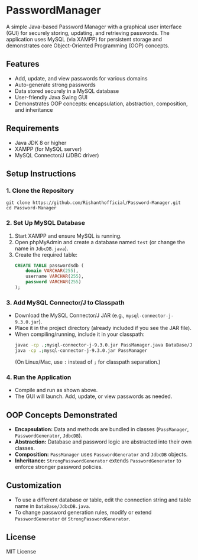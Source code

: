 # PasswordManager

A simple Java-based Password Manager with a graphical user interface (GUI) for securely storing, updating, and retrieving passwords. The application uses MySQL (via XAMPP) for persistent storage and demonstrates core Object-Oriented Programming (OOP) concepts.

## Features
- Add, update, and view passwords for various domains
- Auto-generate strong passwords
- Data stored securely in a MySQL database
- User-friendly Java Swing GUI
- Demonstrates OOP concepts: encapsulation, abstraction, composition, and inheritance

## Requirements
- Java JDK 8 or higher
- XAMPP (for MySQL server)
- MySQL Connector/J (JDBC driver)

## Setup Instructions

### 1. Clone the Repository
```
git clone https://github.com/Rishanthofficial/Password-Manager.git
cd Password-Manager
```

### 2. Set Up MySQL Database
1. Start XAMPP and ensure MySQL is running.
2. Open phpMyAdmin and create a database named `test` (or change the name in `JdbcDB.java`).
3. Create the required table:
   ```sql
   CREATE TABLE passwordsdb (
       domain VARCHAR(255),
       username VARCHAR(255),
       password VARCHAR(255)
   );
   ```

### 3. Add MySQL Connector/J to Classpath
- Download the MySQL Connector/J JAR (e.g., `mysql-connector-j-9.3.0.jar`).
- Place it in the project directory (already included if you see the JAR file).
- When compiling/running, include it in your classpath:
  ```sh
  javac -cp .;mysql-connector-j-9.3.0.jar PassManager.java DataBase/JdbcDB.java PasswordGenerator.java StrongPasswordGenerator.java
  java -cp .;mysql-connector-j-9.3.0.jar PassManager
  ```
  (On Linux/Mac, use `:` instead of `;` for classpath separation.)

### 4. Run the Application
- Compile and run as shown above.
- The GUI will launch. Add, update, or view passwords as needed.

## OOP Concepts Demonstrated
- **Encapsulation:** Data and methods are bundled in classes (`PassManager`, `PasswordGenerator`, `JdbcDB`).
- **Abstraction:** Database and password logic are abstracted into their own classes.
- **Composition:** `PassManager` uses `PasswordGenerator` and `JdbcDB` objects.
- **Inheritance:** `StrongPasswordGenerator` extends `PasswordGenerator` to enforce stronger password policies.

## Customization
- To use a different database or table, edit the connection string and table name in `DataBase/JdbcDB.java`.
- To change password generation rules, modify or extend `PasswordGenerator` or `StrongPasswordGenerator`.

## License

MIT License 
